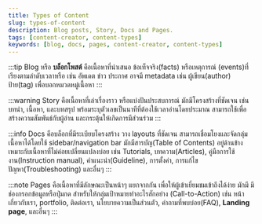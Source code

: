 ```yaml
---
title: Types of Content
slug: types-of-content
description: Blog posts, Story, Docs and Pages.
tags: [content-creator, content-types]
keywords: [blog, docs, pages, content-creator, content-types]
---
```

:::tip Blog
หรือ **บล็อกโพสต์** คือเนื้อหาที่นำเสนอ ข้อเท็จจริง(facts) หรือเหตุการณ์ (events)ที่เรียงตามลำดับเวลาหรือ เช่น อัพเดต ข่าว ประกาศ อาจมี metadata เช่น ผู้เขียน(author) ป้าย(tag) เพื่อบอกหมวดหมู่เนื้อหา
:::

:::warning Story
คือเนื้อหาที่เล่าเรื่องราว หรือแบ่งปันประสบการณ์ มักมีโครงสร้างที่ชัดเจน เช่น บทนำ, เนื้อหา, และบทสรุป พร้อมระบุตัวเลขเป็นนาทีที่ต้องใช้เวลาอ่านโดยประมาณ สามารถใช้เพื่อสร้างความสัมพันธ์กับผู้อ่าน และกระตุ้นให้เกิดการมีส่วนร่วม
:::

:::info Docs
คือบล็อกที่มีระเบียบโครงสร้าง วาง layouts ที่ชัดเจน สามารถเชื่อมโยงและจัดกลุ่มเนื้อหาได้โดยใช้ sidebar/navigation bar มักมีสารบัญ(Table of Contents) อยู่ด้านข้าง เหมาะกับเนื้อหาที่ไม่ค่อยเปลี่ยนแปลงบ่อย เช่น Tutorials, บทความ(Articles), คู่มือการใช้งาน(Instruction manual), คำแนะนำ(Guideline), การตั้งค่า, การแก้ไขปัญหา(Troubleshooting) และอื่นๆ
:::

:::note Pages
คือเนื้อหาที่มีลักษณะเป็นหน้าๆ แยกจากกัน เพื่อให้ผู้เข้าเยี่ยมชมเข้าถึงได้ง่าย มักมี มีช่องกรอกข้อมูลหรือปุ่มกด สำหรับให้กลุ่มเป้าหมายทำอะไรสักอย่าง (Call-to-Action) เช่น หน้าเกี่ยวกับเรา, portfolio, ติดต่อเรา, นโยบายความเป็นส่วนตัว, คำถามที่พบบ่อย(FAQ), **Landing page**, และอื่นๆ
:::